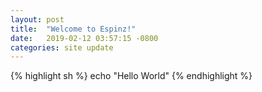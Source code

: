 ```yaml
---
layout: post
title:  "Welcome to Espinz!"
date:   2019-02-12 03:57:15 -0800
categories: site update
---
```



{% highlight sh %}
echo "Hello World"
{% endhighlight %}


